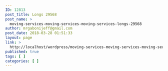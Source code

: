 ```yaml
---
ID: 12813
post_title: Longs 29568
post_name: >
  moving-services-moving-services-moving-services-longs-29568
author: mrgabonijeff@gmail.com
post_date: 2018-03-28 01:51:33
layout: page
link: >
  http://localhost/wordpress/moving-services-moving-services-moving-services-longs-29568/
published: true
tags: [ ]
categories: [ ]
---
```

